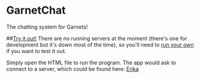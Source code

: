 # GarnetChat
The chatting system for Garnets!

##[Try it out!](https://preview.c9users.io/ignis99/garnetchat/index.html)
There are no running servers at the moment (there's one for development but it's down most of the time), so you'll need to [run your own](https://github.com/limdingwen/Erika) if you want to test it out.

Simply open the HTML file to run the program. The app would ask to connect to a server, which could be found here: [Erika](https://github.com/limdingwen/Erika)
